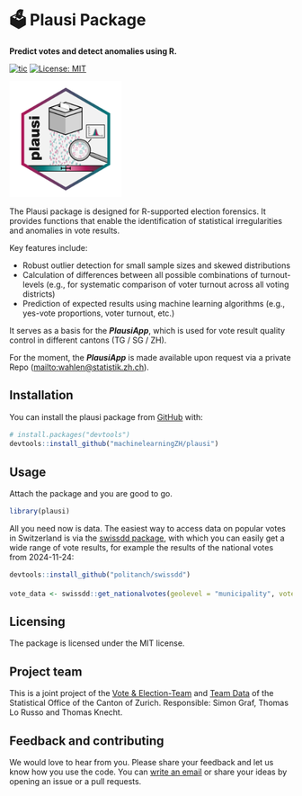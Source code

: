 
<!-- README.md is generated from README.Rmd. Please edit that file -->

# 🗳 Plausi Package

**Predict votes and detect anomalies using R.**

<!-- badges: start -->

[![tic](https://github.com/machinelearningZH/plausi/workflows/tic/badge.svg)](https://github.com/machinelearningZH/plausi/actions)
[![License:
MIT](https://img.shields.io/badge/License-MIT-yellow.svg)](https://opensource.org/licenses/MIT)
<!-- badges: end -->

<p align="left">

<img src="https://raw.githubusercontent.com/machinelearningZH/plausi/refs/heads/main/plausi_hex.png" alt="" width="200"/>

The Plausi package is designed for R-supported election forensics. It
provides functions that enable the identification of statistical
irregularities and anomalies in vote results.

Key features include:

- Robust outlier detection for small sample sizes and skewed
  distributions
- Calculation of differences between all possible combinations of
  turnout-levels (e.g., for systematic comparison of voter turnout
  across all voting districts)
- Prediction of expected results using machine learning algorithms
  (e.g., yes-vote proportions, voter turnout, etc.)

It serves as a basis for the ***PlausiApp***, which is used for vote
result quality control in different cantons (TG / SG / ZH).

For the moment, the ***PlausiApp*** is made available upon request via a
private Repo (<a href="mailto:wahlen@statistik.zh.ch"
class="uri">mailto:wahlen@statistik.zh.ch</a>).

## Installation

You can install the plausi package from [GitHub](https://github.com/)
with:

``` r
# install.packages("devtools")
devtools::install_github("machinelearningZH/plausi")
```

## Usage

Attach the package and you are good to go.

``` r
library(plausi)
```

All you need now is data. The easiest way to access data on popular
votes in Switzerland is via the [swissdd
package](https://github.com/politanch/swissdd), with which you can
easily get a wide range of vote results, for example the results of the
national votes from 2024-11-24:

``` r
devtools::install_github("politanch/swissdd")

vote_data <- swissdd::get_nationalvotes(geolevel = "municipality", votedates = "2024-11-24")
```

## Licensing

The package is licensed under the MIT license.

## Project team

This is a joint project of the [Vote &
Election-Team](https://www.zh.ch/de/direktion-der-justiz-und-des-innern/statistisches-amt/wahlen-und-abstimmungen.html)
and [Team
Data](https://www.zh.ch/de/direktion-der-justiz-und-des-innern/statistisches-amt/data.html)
of the Statistical Office of the Canton of Zurich. Responsible: Simon
Graf, Thomas Lo Russo and Thomas Knecht.

## Feedback and contributing

We would love to hear from you. Please share your feedback and let us
know how you use the code. You can [write an
email](mailto:wahlen@statistik.zh.ch) or share your ideas by opening an
issue or a pull requests.
